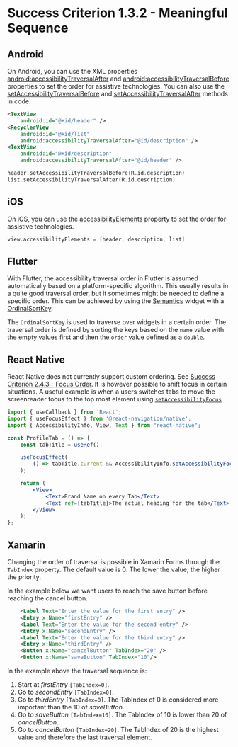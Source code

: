 # Success Criterion 1.3.2 - Meaningful Sequence

## Android

On Android, you can use the XML properties [android:accessibilityTraversalAfter](https://developer.android.com/reference/android/view/View#attr_android:accessibilityTraversalAfter) and [android:accessibilityTraversalBefore](accessibilityTraversalBefore) properties to set the order for assistive technologies. You can also use the [setAccessibilityTraversalBefore](https://developer.android.com/reference/android/view/View#setAccessibilityTraversalBefore(int)) and [setAccessibilityTraversalAfter](https://developer.android.com/reference/android/view/View#setAccessibilityTraversalAfter(int)) methods in code.

```xml
<TextView
    android:id="@+id/header" />
<RecyclerView
    android:id="@+id/list"
    android:accessibilityTraversalAfter="@id/description" />
<TextView
    android:id="@+id/description"
    android:accessibilityTraversalAfter="@id/header" />
```

```kotlin
header.setAccessibilityTraversalBefore(R.id.description)
list.setAccessibilityTraversalAfter(R.id.description)
```

## iOS

On iOS, you can use the [accessibilityElements](https://developer.apple.com/documentation/objectivec/nsobject/1615147-accessibilityelements) property to set the order for assistive technologies.

```swift
view.accessibilityElements = [header, description, list]
```

## Flutter

With Flutter, the accessibility traversal order in Flutter is assumed automatically based on a platform-specific algorithm. This usually results in a quite good traversal order, but it sometimes might be needed to define a specific order. This can be achieved by using the [Semantics](https://api.flutter.dev/flutter/widgets/Semantics-class.html) widget with a [OrdinalSortKey](https://api.flutter.dev/flutter/semantics/OrdinalSortKey-class.html).

The `OrdinalSortKey` is used to traverse over widgets in a certain order. The traversal order is defined by sorting the keys based on the `name` value with the empty values first and then the `order` value defined as a `double`.  

## React Native

React Native does not currently support custom ordering. See [Success Criterion 2.4.3 - Focus Order](2.4.3.md). It is however possible to shift focus in certain situations.
A useful example is when a users switches tabs to move the screenreader focus to the top most element using [`setAccessibilityFocus`](https://reactnative.dev/docs/accessibilityinfo#setaccessibilityfocus)

```jsx
import { useCallback } from 'React';
import { useFocusEffect } from '@react-navigation/native';
import { AccessibilityInfo, View, Text } from "react-native";

const ProfileTab = () => {
    const tabTitle = useRef();

    useFocusEffect(
        () => tabTitle.current && AccessibilityInfo.setAccessibilityFocus(tabTitle)
    );

    return (
        <View>
            <Text>Brand Name on every Tab</Text>
            <Text ref={tabTitle}>The actual heading for the tab</Text>
        </View>
    );
};
```


## Xamarin

Changing the order of traversal is possible in Xamarin Forms through the `TabIndex` property. The default value is 0. The lower the value, the higher the priority.

In the example below we want users to reach the save button before reaching the cancel button.

```xml
    <Label Text="Enter the value for the first entry" />
    <Entry x:Name="firstEntry" />
    <Label Text="Enter the value for the second entry" />
    <Entry x:Name="secondEntry" />
    <Label Text="Enter the value for the third entry" />
    <Entry x:Name="thirdEntry" />
    <Button x:Name="cancelButton" TabIndex="20" />
    <Button x:Name="saveButton" TabIndex="10"/>
```

In the example above the traversal sequence is:

1. Start at *firstEntry* `[TabIndex=0]`.
2. Go to *secondEntry* `[TabIndex=0]`.
3. Go to *thirdEntry* `[TabIndex=0]`. The TabIndex of 0 is considered more important than the 10 of *saveButton*.
4. Go to *saveButton* `[TabIndex=10]`. The TabIndex of 10 is lower than 20 of *cancelButton*.
5. Go to *cancelButton* `[TabIndex=20]`. The TabIndex of 20 is the highest value and therefore the last traversal element.
